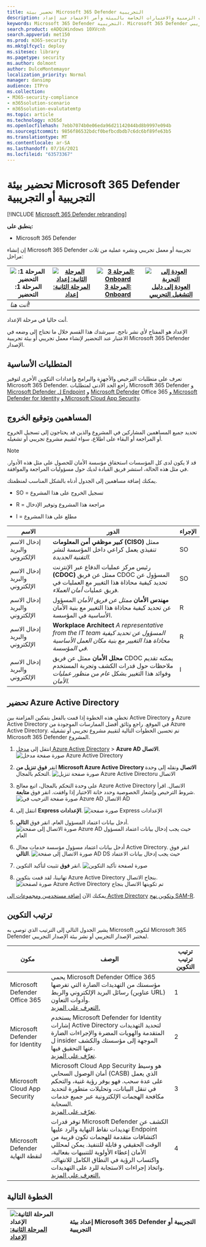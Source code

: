 ```yaml
---
title: تحضير بيئة Microsoft 365 Defender التجريبية
description: إعداد تسجيل الخروج من المساهمين والم المخططات الزمنية والاعتبارات الخاصة بالبيئة وأمر الاعتماد عند إعداد Microsoft 365 Defender الإصدار التجريبي أو بيئة الإصدار التجريبي
keywords: Microsoft 365 Defender التجريبية، Microsoft 365 Defender تجريبي، الإعداد لتشغيل مشروع تجريبي Microsoft 365 Defender، تشغيل تجربة Microsoft 365 Defender  المشروع، النشر، التحضير، المساهمين، المخطط الزمني، البيئة، نقطة النهاية، الخادم، الإدارة، الاعتماد
search.product: eADQiWindows 10XVcnh
search.appverid: met150
ms.prod: m365-security
ms.mktglfcycl: deploy
ms.sitesec: library
ms.pagetype: security
ms.author: dolmont
author: DulceMontemayor
localization_priority: Normal
manager: dansimp
audience: ITPro
ms.collection:
- M365-security-compliance
- m365solution-scenario
- m365solution-evalutatemtp
ms.topic: article
ms.technology: m365d
ms.openlocfilehash: 7ebb7074b0e06eda96d21142044bd8b9997e094b
ms.sourcegitcommit: 9856f86532bdcf0befbcdbdb7c6dc6bf89fe63b5
ms.translationtype: MT
ms.contentlocale: ar-SA
ms.lasthandoff: 07/16/2021
ms.locfileid: "63573367"
---
```

# <a name="prepare-your-microsoft-365-defender-trial-lab-or-pilot-environment"></a>تحضير بيئة Microsoft 365 Defender التجريبية أو التجريبية

[!INCLUDE [Microsoft 365 Defender rebranding](../includes/microsoft-defender.md)]


**ينطبق على:**
- Microsoft 365 Defender

إن إنشاء Microsoft 365 Defender تجريبية أو معمل تجريبي ونشره عملية من ثلاث مراحل:

|![المرحلة 1: التحضير](../../media/phase-diagrams/prepare.png)<br/>المرحلة 1: التحضير |[![المرحلة الثانية: إعداد](../../media/phase-diagrams/setup.png)](setup-m365deval.md)<br/>[المرحلة الثانية: إعداد](setup-m365deval.md) |[![المرحلة 3: Onboard](../../media/phase-diagrams/onboard.png)](config-m365d-eval.md)<br/>[المرحلة 3: Onboard](config-m365d-eval.md) | [![العودة إلى التجربة](../../media/phase-diagrams/backtopilot.png)](m365d-pilot.md)<br/>[العودة إلى دليل التشغيل التجريبي](m365d-pilot.md) |
|--|--|--|--|
|*أنت هنا!* | || |

أنت حاليا في مرحلة الإعداد.


الإعداد هو المفتاح لأي نشر ناجح. سيرشدك هذا القسم خلال ما تحتاج إلى وضعه في الاعتبار عند التحضير لإنشاء معمل تجريبي أو بيئة تجريبية Microsoft 365 Defender الإصدار.

## <a name="prerequisites"></a>المتطلبات الأساسية
تعرف على متطلبات الترخيص والأجهزة والبرامج وإعدادات التكوين الأخرى لتوفير Microsoft 365 Defender. راجع الحد الأدنى لمتطلبات Microsoft 365 Defender [](/microsoft-365/security/defender/prerequisites)[و Microsoft Defender ل Endpoint](/windows/security/threat-protection/microsoft-defender-atp/minimum-requirements) و [Microsoft Defender](/office365/servicedescriptions/office-365-advanced-threat-protection-service-description) Office 365 [و Microsoft Defender for Identity](/azure-advanced-threat-protection/atp-prerequisites) [و Microsoft Cloud App Security](/azure-advanced-threat-protection/atp-prerequisites).

## <a name="stakeholders-and-sign-off"></a>المساهمين وتوقيع الخروج
تحديد جميع المساهمين المشاركين في المشروع والذين قد يحتاجون إلى تسجيل الخروج أو المراجعة أو البقاء على اطلاع، سواء لتقييم مشروع تجريبي أو تشغيله.

>[!NOTE]
>قد لا يكون لدى كل المؤسسات استحقاق مؤسسة الأمان للحصول على مثل هذه الأدوار. في مثل هذه الحالة، استشر فريق القيادة لديك حول مسؤوليات المراجعة والموافقة.

يمكنك إضافة مساهمين إلى الجدول أدناه بالشكل المناسب لمنظمتك.

-   SO = تسجيل الخروج على هذا المشروع

-   R = مراجعة هذا المشروع وتوفير الإدخال

-   I = مطلع على هذا المشروع

| الاسم                 | الدور                                                                                                                                                                                                          | الإجراء |
|----------------------|---------------------------------------------------------------------------------------------------------------------------------------------------------------------------------------------------------------|--------|
| إدخال الاسم والبريد الإلكتروني | **كبير موظفي أمن المعلومات (CISO)** ممثل تنفيذي يعمل كراعي داخل المؤسسة لنشر *التقنية الجديدة.*                                                  | SO     |
| إدخال الاسم والبريد الإلكتروني | رئيس مركز عمليات الدفاع عبر الإنترنت **(CDOC)** ممثل عن فريق CDOC المسؤول عن تحديد كيفية محاذاة هذا التغيير مع العمليات في فريق عمليات *أمان العملاء.*       | SO     |
| إدخال الاسم والبريد الإلكتروني | **مهندس الأمان** *ممثل عن فريق الأمان* المسؤول عن تحديد كيفية محاذاة هذا التغيير مع بنية الأمان الأساسية في المؤسسة.                         | R      |
| إدخال الاسم والبريد الإلكتروني | **Workplace Architect** *A representative from the IT team المسؤول عن تحديد كيفية محاذاة هذا التغيير مع بنية مكان العمل الأساسية في المؤسسة.*                             | R      |
| إدخال الاسم والبريد الإلكتروني | **محلل الأمان** ممثل عن فريق CDOC يمكنه تقديم ملاحظات حول قدرات الكشف وتجربة المستخدم وفوائد هذا التغيير بشكل *عام من منظور عمليات الأمان.* | I      |

## <a name="prepare-your-azure-active-directory"></a>تحضير Azure Active Directory
تخطي هذه الخطوة إذا قمت بالفعل بتمكين المزامنة بين Active Directory و Azure Active Directory في الموقع. راجع وثائق أفضل الممارسات الموجودة من Azure Active Directory. تم تحسين الخطوات التالية لتقييم مشروع تجريبي أو تشغيله Microsoft 365 Defender المشروع.

1. انتقل إلى [مدخل Azure Active Directory](https://portal.azure.com/#blade/Microsoft_AAD_IAM/ActiveDirectoryMenuBlade) > **Azure AD الاتصال**. 
![صورة صفحة مدخل Azure Active Directory](../../media/mtp-eval-1.png) <br> 

2. انقر **فوق** **تنزيل من Microsoft Azure Active Directory الاتصال** ونقله إلى وحدة التحكم بالمجال.
![صورة صفحة تنزيل Azure Active Directoru الاتصال](../../media/mtp-eval-2.png) <br>

3. على وحدة التحكم بالمجال، اتبع معالج Azure Active Directory الاتصال. اقرأ شروط الترخيص وإشعار الخصوصية وحدد خانة الاختيار إذا وافقت. انقر فوق **متابعة**.
![صورة صفحة الترحيب في Azure AD الاتصال AD](../../media/mtp-eval-3.png) <br>

4. انتقل إلى **Express الإعدادات**.
![صورة صفحة Express الإعدادات](../../media/mtp-eval-4.png) <br>

5. أدخل بيانات اعتماد المسؤول العام. انقر فوق **التالي**.
![صورة الاتصال إلى صفحة Azure AD حيث يجب إدخال بيانات اعتماد المسؤول العام](../../media/mtp-eval-5.png) <br>

6. أدخل بيانات اعتماد مسؤول مؤسسة خدمات مجال Active Directory. انقر فوق **التالي**.
![صورة الاتصال إلى صفحة AD DS حيث يجب إدخال بيانات الاعتماد](../../media/mtp-eval-6.png) <br>

7. انقر **فوق** تثبيت لتأكيد التكوين.
![صورة لصفحة تأكيد التكوين](../../media/mtp-eval-7.png) <br>

8. تهانينا، لقد قمت بتكوين Azure Active Directory بنجاح الاتصال.
![صورة لصفحة Azure Active Directory تم تكوينها الاتصال بنجاح](../../media/mtp-eval-8.png) <br>

يمكنك الآن [إضافة مستخدمين ومجموعات إلى Active Directory](/azure-advanced-threat-protection/atp-playbook-setup-lab#bkmk_hydrate) [وتكوين نهج SAM-R](/azure-advanced-threat-protection/atp-playbook-setup-lab#configure-sam-r-capabilities-from-contosodc).  


## <a name="configuration-order"></a>ترتيب التكوين
يشير الجدول التالي إلى الترتيب الذي توصي به Microsoft لتكوين Microsoft 365 Defender لمختبر الإصدار التجريبي أو نشر بيئة الإصدار التجريبي.

| مكون                               | الوصف                                                                                                                                                                                                                                                                                                                                                                                                                                                                                                                                                                                                                                                                                              | ترتيب ترتيب التكوين |
|-----------------------------------------|----------------------------------------------------------------------------------------------------------------------------------------------------------------------------------------------------------------------------------------------------------------------------------------------------------------------------------------------------------------------------------------------------------------------------------------------------------------------------------------------------------------------------------------------------------------------------------------------------------------------------------------------------------------------------------------------------------|---------------------|
|Microsoft Defender Office 365|يحمي Microsoft Defender Office 365 مؤسستك من التهديدات الضارة التي تفرضها رسائل البريد الإلكتروني والربط (عناوين URL) وأدوات التعاون. <br> [التعرف على المزيد.](/microsoft-365/security/office-365-security/defender-for-office-365)                                                                                                                                                                                                                                             | 1                   |
|Microsoft Defender for Identity|يستخدم Microsoft Defender for Identity إشارات Active Directory لتحديد التهديدات المتقدمة والهويات المضرة والإجراءات الضارة ل insider الموجهة إلى مؤسستك والكشف عنها التحقيق فيها. <br> [تعرّف على المزيد](/azure-advanced-threat-protection/).| 2 |
|Microsoft Cloud App Security| Microsoft Cloud App Security هو وسيط أمان الوصول السحابي (CASB) الذي يعمل على عدة سحب. فهو يوفر رؤية غنية، والتحكم في تنقل البيانات، وتحليلات متطورة لتحديد مكافحة الهجمات الإلكترونية عبر جميع خدمات السحابة. <br> [تعرّف على المزيد](/cloud-app-security/).                                                                                                                                                                                                                                                                                                                                                                       |3                   |
|Microsoft Defender لنقطة النهاية | توفر قدرات Microsoft Defender الكشف عن تهديدات نقاط النهاية والرد عليها Endpoint اكتشافات متقدمة للهجمات تكون قريبة من الوقت الحقيقي و قابلة للتنفيذ. يمكن لمحللي الأمان إعطاء الأولوية للتنبيهات بفعالية، واكتساب الرؤية في النطاق الكامل للانتهاك، واتخاذ إجراءات الاستجابة للرد على التهديدات. <br> [التعرف على المزيد.](/windows/security/threat-protection/microsoft-defender-atp/microsoft-defender-advanced-threat-protection)                                     |4                   |                                                                                                                                                                                                                                    

## <a name="next-step"></a>الخطوة التالية
|![المرحلة الثانية: الإعداد](../../media/setup.png) <br>[المرحلة الثانية: الإعداد](setup-m365deval.md) | إعداد بيئة Microsoft 365 Defender التجريبية أو التجريبية
|:-------|:-----|

